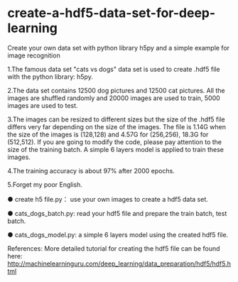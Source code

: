 # create-a-hdf5-data-set-for-deep-learning
Create your own data set with python library h5py and a simple example for image recognition

1.The famous data set "cats vs dogs" data set is used to create .hdf5 file with the python library: h5py.

2.The data set contains 12500 dog pictures and 12500 cat pictures. All the images are shuffled randomly and 20000 images are used to train,   5000 images are used to test. 

3.The images can be resized to different sizes but the size of the .hdf5 file differs very far depending on the size of the images. The       file is 1.14G when the size of the images is (128,128) and 4.57G for (256,256), 18.3G for (512,512). If you are going to modify the code,   please pay attention to the size of the training batch. A simple 6 layers model is applied to train these images.

4.The training accuracy is about 97% after 2000 epochs.

5.Forget my poor English.

● create h5 file.py： use your own images to create a hdf5 data set.

● cats_dogs_batch.py: read your hdf5 file and prepare the train batch, test batch.

● cats_dogs_model.py: a simple 6 layers model using the created hdf5 file.

References: More detailed tutorial for creating the hdf5 file can be found here: http://machinelearninguru.com/deep_learning/data_preparation/hdf5/hdf5.html

